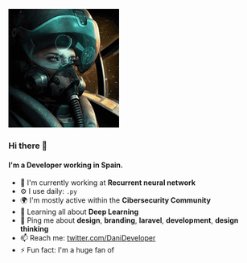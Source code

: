 
![](https://github.com/NoSoyDani/NoSoyDani/blob/master/tenor.gif)
### Hi there 👋
#### I'm a Developer working in Spain.

- 🏢 I'm currently working at **Recurrent neural network**
- ⚙️ I use daily: `.py`
- 🌍 I'm mostly active within the **Cibersecurity Community**
- 🌱 Learning all about **Deep Learning**
- 💬 Ping me about **design**, **branding**, **laravel**, **development**, **design thinking**
- 📫 Reach me: [twitter.com/DaniDeveloper](https://twitter.com/DaniDeveloper)
- ⚡️ Fun fact: I'm a huge fan of 

